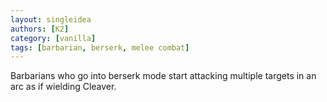 ```yaml
---
layout: singleidea
authors: [K2]
category: [vanilla]
tags: [barbarian, berserk, melee combat]
---
```

Barbarians who go into berserk mode start attacking multiple targets in an arc
as if wielding Cleaver.
